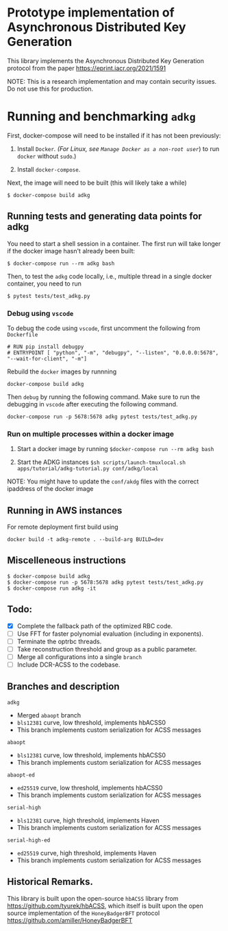 # Prototype implementation of Asynchronous Distributed Key Generation

This library implements the Asynchronous Distributed Key Generation protocol from the paper
https://eprint.iacr.org/2021/1591 

NOTE: This is a research implementation and may contain security issues. Do not use this for production.


# Running and benchmarking `adkg`
First, docker-compose will need to be installed if it has not been previously:

1. Install `Docker`_. (For Linux, see `Manage Docker as a non-root user`_) to
   run ``docker`` without ``sudo``.)

2. Install `docker-compose`.

Next, the image will need to be built  (this will likely take a while)
```
$ docker-compose build adkg
```

## Running tests and generating data points for adkg

You need to start a shell session in a container. The first run will take longer if the docker image hasn't already been built:
```
$ docker-compose run --rm adkg bash
```

Then, to test the `adkg` code locally, i.e., multiple thread in a single docker container, you need to run
```
$ pytest tests/test_adkg.py
```

### Debug using `vscode`
To debug the code using `vscode`, first uncomment the following from `Dockerfile`
```
# RUN pip install debugpy
# ENTRYPOINT [ "python", "-m", "debugpy", "--listen", "0.0.0.0:5678", "--wait-for-client", "-m"]
```

Rebuild the `docker` images by runnning
```
docker-compose build adkg
```

Then `debug` by running the following command. Make sure to run the debugging in `vscode` after executing the following command. 
```
docker-compose run -p 5678:5678 adkg pytest tests/test_adkg.py 
```

### Run on multiple processes within a docker image
1. Start a docker image by running
```$docker-compose run --rm adkg bash ```

2. Start the ADKG instances
```$sh scripts/launch-tmuxlocal.sh apps/tutorial/adkg-tutorial.py conf/adkg/local```

NOTE: You might have to update the `conf/akdg` files with the correct ipaddress of the docker image

## Running in AWS instances

For remote deployment first build using
```
docker build -t adkg-remote . --build-arg BUILD=dev
```

## Miscelleneous instructions
```
$ docker-compose build adkg
$ docker-compose run -p 5678:5678 adkg pytest tests/test_adkg.py 
$ docker-compose run adkg -it
```

## Todo:
- [x] Complete the fallback path of the optimized RBC code.
- [ ] Use FFT for faster polynomial evaluation (including in exponents).
- [ ] Terminate the optrbc threads.
- [ ] Take reconstruction threshold and group as a public parameter.
- [ ] Merge all configurations into a single `branch`
- [ ] Include DCR-ACSS to the codebase.

## Branches and description
`adkg`
- Merged `abaopt` branch
- `bls12381` curve, low threshold, implements hbACSS0
- This branch implements custom serialization for ACSS messages


`abaopt`
- `bls12381` curve, low threshold, implements hbACSS0
- This branch implements custom serialization for ACSS messages

`abaopt-ed`
- `ed25519` curve, low threshold, implements hbACSS0
- This branch implements custom serialization for ACSS messages


`serial-high`
- `bls12381` curve, high threshold, implements Haven
- This branch implements custom serialization for ACSS messages

`serial-high-ed`
- `ed25519` curve, high threshold, implements Haven
- This branch implements custom serialization for ACSS messages


## Historical Remarks.
This library is built upon the open-source `hbACSS` library from https://github.com/tyurek/hbACSS, which itself is built upon the open source implementation of the `HoneyBadgerBFT` protocol https://github.com/amiller/HoneyBadgerBFT 
